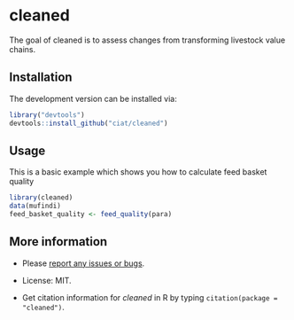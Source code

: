
# cleaned

<!-- badges: start -->
<!-- badges: end -->

The goal of cleaned is to assess changes from transforming livestock value chains.

## Installation

The development version can be installed via:

``` r
library("devtools")
devtools::install_github("ciat/cleaned")
```

## Usage

This is a basic example which shows you how to calculate feed basket quality

``` r
library(cleaned)
data(mufindi)
feed_basket_quality <- feed_quality(para)
```

## More information

  - Please [report any issues or bugs](https://github.com/ciat/cleaned/issues).

  - License: MIT.

  - Get citation information for *cleaned* in R by typing `citation(package = "cleaned")`.

